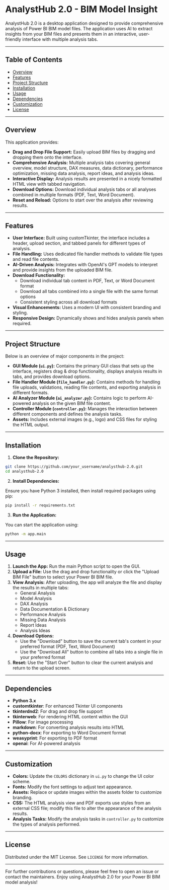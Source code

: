 # AnalystHub 2.0 - BIM Model Insight

AnalystHub 2.0 is a desktop application designed to provide comprehensive analysis of Power BI BIM model files. The application uses AI to extract insights from your BIM files and presents them in an interactive, user-friendly interface with multiple analysis tabs.

---

## Table of Contents

- [Overview](#overview)
- [Features](#features)
- [Project Structure](#project-structure)
- [Installation](#installation)
- [Usage](#usage)
- [Dependencies](#dependencies)
- [Customization](#customization)
- [License](#license)

---

## Overview

This application provides:

- **Drag and Drop File Support:** Easily upload BIM files by dragging and dropping them onto the interface.
- **Comprehensive Analysis:** Multiple analysis tabs covering general overview, model structure, DAX measures, data dictionary, performance optimization, missing data analysis, report ideas, and analysis ideas.
- **Interactive Display:** Analysis results are presented in a nicely formatted HTML view with tabbed navigation.
- **Download Options:** Download individual analysis tabs or all analyses combined in multiple formats (PDF, Text, Word Document).
- **Reset and Reload:** Options to start over the analysis after reviewing results.

---

## Features

- **User Interface:** Built using customTkinter, the interface includes a header, upload section, and tabbed panels for different types of analysis.
- **File Handling:** Uses dedicated file handler methods to validate file types and read file contents.
- **AI-Driven Analysis:** Integrates with OpenAI's GPT models to interpret and provide insights from the uploaded BIM file.
- **Download Functionality:** 
  - Download individual tab content in PDF, Text, or Word Document format
  - Download all tabs combined into a single file with the same format options
  - Consistent styling across all download formats
- **Visual Enhancements:** Uses a modern UI with consistent branding and styling.
- **Responsive Design:** Dynamically shows and hides analysis panels when required.

---

## Project Structure

Below is an overview of major components in the project:

- **GUI Module (`ui.py`):** Contains the primary GUI class that sets up the interface, registers drag & drop functionality, displays analysis results in tabs, and provides download options.
- **File Handler Module (`file_handler.py`):** Contains methods for handling file uploads, validations, reading file contents, and exporting analysis in different formats.
- **AI Analyzer Module (`ai_analyzer.py`):** Contains logic to perform AI-powered analysis on the given BIM file content.
- **Controller Module (`controller.py`):** Manages the interaction between different components and defines the analysis tasks.
- **Assets:** Includes external images (e.g., logo) and CSS files for styling the HTML output.

---

## Installation

1. **Clone the Repository:**

```bash
git clone https://github.com/your_username/analysthub-2.0.git
cd analysthub-2.0
```

2. **Install Dependencies:**

Ensure you have Python 3 installed, then install required packages using pip:

```bash
pip install -r requirements.txt
```

3. **Run the Application:**

You can start the application using:

```bash
python -m app.main
```

---

## Usage

1. **Launch the App:** Run the main Python script to open the GUI.
2. **Upload a File:** Use the drag and drop functionality or click the "Upload BIM File" button to select your Power BI BIM file.
3. **View Analysis:** After uploading, the app will analyze the file and display the results in multiple tabs:
   - General Analysis
   - Model Analysis
   - DAX Analysis
   - Data Documentation & Dictionary
   - Performance Analysis
   - Missing Data Analysis
   - Report Ideas
   - Analysis Ideas
4. **Download Options:**
   - Use the "Download" button to save the current tab's content in your preferred format (PDF, Text, Word Document)
   - Use the "Download All" button to combine all tabs into a single file in your preferred format
5. **Reset:** Use the "Start Over" button to clear the current analysis and return to the upload screen.

---

## Dependencies

- **Python 3.x**
- **customtkinter**: For enhanced Tkinter UI components
- **tkinterdnd2**: For drag and drop file support
- **tkinterweb**: For rendering HTML content within the GUI
- **Pillow**: For image processing
- **markdown**: For converting analysis results into HTML
- **python-docx**: For exporting to Word Document format
- **weasyprint**: For exporting to PDF format
- **openai**: For AI-powered analysis

---

## Customization

- **Colors:** Update the `COLORS` dictionary in `ui.py` to change the UI color scheme.
- **Fonts:** Modify the font settings to adjust text appearance.
- **Assets:** Replace or update images within the assets folder to customize branding.
- **CSS:** The HTML analysis view and PDF exports use styles from an external CSS file; modify this file to alter the appearance of the analysis results.
- **Analysis Tasks:** Modify the analysis tasks in `controller.py` to customize the types of analysis performed.

---

## License

Distributed under the MIT License. See `LICENSE` for more information.

---

For further contributions or questions, please feel free to open an issue or contact the maintainers. Enjoy using AnalystHub 2.0 for your Power BI BIM model analysis!
